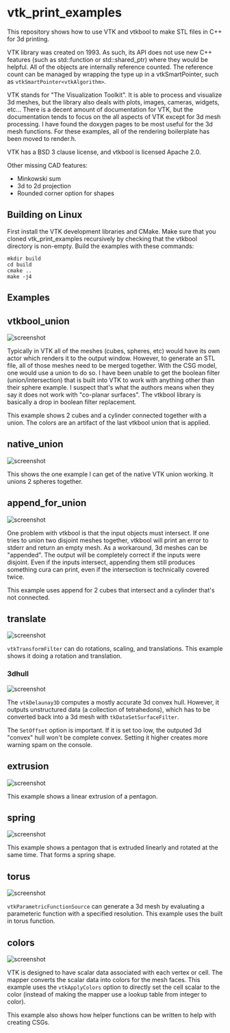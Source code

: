 # vtk_print_examples

This repository shows how to use VTK and vtkbool to make STL files in C++ for 3d printing.

VTK library was created on 1993. As such, its API does not use new C++ features (such as std::function or std::shared_ptr)
where they would be helpful. All of the objects are internally reference counted. The reference count can be managed by
wrapping the type up in a vtkSmartPointer, such as `vtkSmartPointer<vtkAlgorithm>`.

VTK stands for "The Visualization Toolkit". It is able to process and visualize 3d meshes, but the library also deals
with plots, images, cameras, widgets, etc... There is a decent amount of documentation for VTK, but the documentation
tends to focus on the all aspects of VTK except for 3d mesh processing. I have found the doxygen pages to be most useful
for the 3d mesh functions. For these examples, all of the rendering boilerplate has been moved to render.h.

VTK has a BSD 3 clause license, and vtkbool is licensed Apache 2.0.

Other missing CAD features:
* Minkowski sum
* 3d to 2d projection
* Rounded corner option for shapes

## Building on Linux
First install the VTK development libraries and CMake. Make sure that you cloned vtk_print_examples recursively by checking that
the vtkbool directory is non-empty. Build the examples with these commands:
```
mkdir build
cd build
cmake ..
make -j4
```

## Examples

## vtkbool_union
![screenshot](https://raw.githubusercontent.com/bluelightning32/vtk_print_examples/master/output/vtkbool_union.png)

Typically in VTK all of the meshes (cubes, spheres, etc) would have its own actor which renders it to the output window.
However, to generate an STL file, all of those meshes need to be merged together. With the CSG model, one would use a
union to do so. I have been unable to get the boolean filter (union/intersection) that is built into VTK to work with
anything other than their sphere example. I suspect that's what the authors means when they say it does not work with
"co-planar surfaces". The vtkbool library is basically a drop in boolean filter replacement.

This example shows 2 cubes and a cylinder connected together with a union. The colors are an artifact of the last
vtkbool union that is applied.

## native_union
![screenshot](https://raw.githubusercontent.com/bluelightning32/vtk_print_examples/master/output/native_union.png)

This shows the one example I can get of the native VTK union working. It unions 2 spheres together.

## append_for_union
![screenshot](https://raw.githubusercontent.com/bluelightning32/vtk_print_examples/master/output/append_for_union.png)

One problem with vtkbool
is that the input objects must intersect. If one tries to union two disjoint meshes together, vtkbool will print an
error to stderr and return an empty mesh. As a workaround, 3d meshes can be "appended". The output will be completely
correct if the inputs were disjoint. Even if the inputs intersect, appending them still produces something cura can
print, even if the intersection is technically covered twice.

This example uses append for 2 cubes that intersect and a cylinder that's not connected.

## translate
![screenshot](https://raw.githubusercontent.com/bluelightning32/vtk_print_examples/master/output/translate.png)

`vtkTransformFilter` can do rotations, scaling, and translations. This example shows it doing a rotation and translation.

### 3dhull
![screenshot](https://raw.githubusercontent.com/bluelightning32/vtk_print_examples/master/output/3dhull.png)

The `vtkDelaunay3D` computes a mostly accurate 3d convex hull. However, it outputs unstructured data (a collection of
tetrahedons), which has to be converted back into a 3d mesh with `tkDataSetSurfaceFilter`.

The `SetOffset` option is important. If it is set too low, the outputed 3d "convex" hull won't be complete convex.
Setting it higher creates more warning spam on the console.

## extrusion
![screenshot](https://raw.githubusercontent.com/bluelightning32/vtk_print_examples/master/output/extrusion.png)

This example shows a linear extrusion of a pentagon.

## spring
![screenshot](https://raw.githubusercontent.com/bluelightning32/vtk_print_examples/master/output/spring.png)

This example shows a pentagon that is extruded linearly and rotated at the same time. That forms a spring shape.

## torus
![screenshot](https://raw.githubusercontent.com/bluelightning32/vtk_print_examples/master/output/torus.png)

`vtkParametricFunctionSource` can generate a 3d mesh by evaluating a parameteric function with a specified resolution.
This example uses the built in torus function.

## colors
![screenshot](https://raw.githubusercontent.com/bluelightning32/vtk_print_examples/master/output/colors.png)

VTK is designed to have scalar data associated with each vertex or cell. The
mapper converts the scalar data into colors for the mesh faces. This example
uses the `vtkApplyColors` option to directly set the cell scalar to the color
(instead of making the mapper use a lookup table from integer to
color).

This example also shows how helper functions can be written to help with
creating CSGs.
